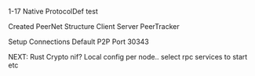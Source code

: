 1-17
Native ProtocolDef test

Created PeerNet Structure 
Client
Server
PeerTracker

Setup Connections
Default P2P Port 30343


NEXT:
Rust Crypto nif?
Local config per node.. select rpc services to start etc
